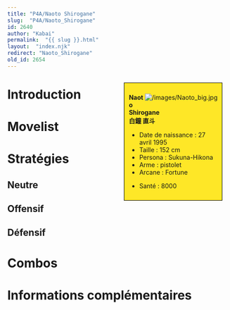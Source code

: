 ```yaml
---
title: "P4A/Naoto Shirogane"
slug:  "P4A/Naoto_Shirogane"
id: 2640
author: "Kabai"
permalink:  "{{ slug }}.html"
layout:  "index.njk"
redirect: "Naoto_Shirogane"
old_id: 2654
---
```


<div style="float:right; border: 1px black solid; background-color: #FEE727; width: 40%; margin:15px; padding:10px">
<div style="float:right">

![](/images/Naoto_big.jpg "/images/Naoto_big.jpg")

</div>
<div>

**Naoto Shirogane**  
**白鐘 直斗**  
  

- Date de naissance : 27 avril 1995
- Taille : 152 cm
- Persona : Sukuna-Hikona
- Arme : pistolet
- Arcane : Fortune

<!-- -->

- Santé : 8000

</div>
</div>

# Introduction

# Movelist

# Stratégies

## Neutre

## Offensif

## Défensif

# Combos

# Informations complémentaires
